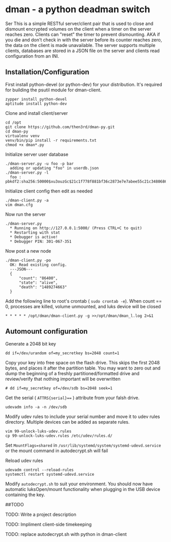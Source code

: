 # dman - a python deadman switch

Ser
This is a simple RESTful server/client pair that is used to close and dismount encrypted volumes on the client when a timer on the server reaches zero. Clients can "reset" the timer to prevent dismounting. AKA if you die and don't check in with the server before its counter reaches zero, the data on the client is made unavailable. The server supports multiple clients, databases are stored in a JSON file on the server and clients read configuration from an INI.


## Installation/Configuration

First install python-devel (or python-dev) for your distribution. It's required for building the psutil module for dman-client.
```
zypper install python-devel
aptitude install python-dev
```

Clone and install client/server
```
cd /opt
git clone https://github.com/then3rd/dman-py.git
cd dman-py
virtualenv venv
venv/bin/pip install -r requirements.txt
chmod +x dman*.py
```

Initialize server user database
```
./dman-server.py -u foo -p bar
  adding or updating "foo" in userdb.json
./dman-server.py -l
  foo : pbkdf2:sha256:50000$xu3ouzGc$21c1f778f881bf36c2873e7e7abee55c21c34806861aa7d7d1f284489a4c4df0
```

Initialize client config then edit as needed
```
./dman-client.py -a
vim dman.cfg
```

Now run the server
```
./dman-server.py
  * Running on http://127.0.0.1:5000/ (Press CTRL+C to quit)
  * Restarting with stat
  * Debugger is active!
  * Debugger PIN: 301-067-351
```

Now post a new node
```
./dman-client.py -po
  OK: Read existing config.
  ---JSON---
  {
      "count": "86400",
      "state": "alive",
      "death": "1489274663"
  }
```

Add the following line to root's crontab ( `sudo crontab -e`). When count == 0, processes are killed, volume unmounted, and luks device will be closed
```
* * * * * /opt/dman/dman-client.py -g >>/opt/dman/dman_l.log 2>&1
```

## Automount configuration

Generate a 2048 bit key
```
dd if=/dev/urandom of=my_secretkey bs=2048 count=1
```

Copy your key into free space on the flash drive. This skips the first 2048 bytes, and places it after the partition table. You may want to zero out and dump the beginning of a freshly partitioned/formatted drive and review/verify that nothing important will be overwritten
```
# dd if=my_secretkey of=/dev/sdb bs=2048 seek=1
```

Get the serial ( `ATTRS{serial}==` ) attribute from your falsh drive.
```
udevadm info -a -n /dev/sdb
```

Modify udev rules to include your serial number and move it to udev rules directory. Multiple devices can be added as separate rules.
```
vim 99-unlock-luks-udev.rules
cp 99-unlock-luks-udev.rules /etc/udev/rules.d/
```

Set `MountFlags=shared` in `/usr/lib/systemd/system/systemd-udevd.service` or the mount command in autodecrypt.sh will fail

Reload udev rules
```
udevadm control --reload-rules
systemctl restart systemd-udevd.service
```

Modify `autodecrypt.sh` to suit your environment. You should now have automatic luksOpen/mount functionality when plugging in the USB device containing the key.

##TODO

TODO: Write a project description

TODO: Impliment client-side timekeeping

TODO: replace autodecrypt.sh with python in dman-client